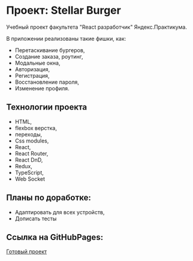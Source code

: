 # Проект: Stellar Burger

Учебный проект факультета "React разработчик" Яндекс.Практикума.

В приложении реализованы такие фишки, как: 
- Перетаскивание бургеров, 
- Создание заказа, роутинг,
- Модальные окна, 
- Авторизация, 
- Регистрация, 
- Восстановление пароля, 
- Изменение профиля.

## Технологии проекта
- HTML,
- flexbox верстка,
- переходы, 
- Css modules,
- React,
- React Router,
- React DnD,
- Redux,
- TypeScript,
- Web Socket

## Планы по доработке:
- Адаптировать для всех устройств,
- Дописать тесты
## Ссылка на GitHubPages: 
[Готовый проект](https://n1ckwhite.github.io/React-Burger/)
